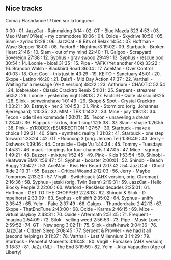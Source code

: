 Nice tracks
------

Coma / Flashdance !!! bien sur la longueur

0:00    : 01. JazzCat - Rainmaking
3:14    : 02. GT - Blue Mazda 323
4:53    : 03. Meo (Mem'O'Ree) - my commodore
10:06   : 04. Oxide - Skydrive
10:56   : 05. Slam - zyriax
12:28   : 06. JazzCat - 8 Bits of Relax
14:54   : 07. Hoffman - Wave Stepper
18:00   : 08. Factor6 - Nightmar3
19:02   : 09. Starbuck - Broken Heart
21:46   : 10. Slam - out of my mind
22:40   : 11. Galgox - Scrapyard Sovereign
27:38   : 12. Syphus - grav swoop
29:49   : 13. Syphus - rescue pod
30:54   : 14. Loonie - bice!
31:35   : 15. Pipe - YAFK (Yet another 40k)
33:22   : 16. Brandon Walsh - Blackbird Road
36:04   : 17. AceMan - Over Control
40:03   : 18. Curt Cool - this just in
43:29   : 19. KEiTO - Sanctuary
45:01   : 20. Skope - Latino
46:20   : 21. Daiz'l - Mid Day Action
47:37   : 22. Varthall - Waiting for a message (AHX version)
48:22   : 23. Anthrium - CHAOTIC
52:54   : 24. Icebreaker - Classic Cracktro Remix
54:01   : 25. Serpent - streamer
56:52   : 26. Loonie - yesterday night
58:13   : 27. Factor6 - Quite classic
59:25   : 28. Silok - schweinehaxe
1:01:49 : 29. Skope & Spot - Crystal Cracktro
1:03:21 : 30. Estrayk - her 2
1:04:53 : 31. Pink - Stormlord (orig. Johannes Bjerregaard)
1:10:35 : 32. MIM - TEX
1:14:22 : 33. Mice - july
1:16:13 : 34. Tecon - ode til en kommode
1:20:01 : 35. Tecon - unraveling a dream
1:23:40 : 36. Flapjack - sixtus, don't sing!
1:25:38 : 37. Slam - shape
1:26:55 : 38. Pink - pYRODEX rESURRECTION
1:27:57 : 39. Starbuck - make a choice
1:29:21 : 40. Slam - synthetic reality
1:31:02 : 41. Starbuck - one step forward
1:33:24 : 42. GT - Robocop 3 (orig. Jeroen Tel)
1:36:49 : 43. Jerry - Dishwork
1:39:16 : 44. Corpsicle - Deja Vu
1:44:34 : 45. Tommy - Tuesdays
1:45:31 : 46. maak - longings for four channels
1:47:05 : 47. Mice - sgroup
1:49:21 : 48. Buzzer - mixture
1:52:45 : 49. Pink - Kids
1:53:54 : 50. Shinobi - Heatwave BMX
1:56:47 : 51. Syphus - booster
2:00:01 : 52. Shinobi - Beach Buggy
2:04:27 : 53. AceMan - Kiss Her Beard
2:07:42 : 54. JazzCat - Ghost Ride
2:10:31 : 55. Buzzer - Critical Wound
2:12:03 : 56. Jerry - Maybe Tomorrow
2:13:20 : 57. Virgill - Switchback (AHX version, orig. Chromag)
2:16:36 : 58. Syphus - jetski (orig. Twin Beam)
2:19:31 : 59. JazzCat - Hello Blocky People
2:22:00 : 60. Warlord - Reckless decades
2:25:01 : 61. Hoffman - GET TO THE CHOPPER!
2:28:13 : 62. Shinobi & Silok - D  mpelhorst
2:33:09 : 63. Syphus - off shift
2:35:02 : 64. Syphus - sniffy
2:35:43 : 65. Yelm - Fake
2:37:49 : 66. Galgox - Thunderdrake
2:42:13 : 67. Skope - ThatEndTune
2:43:00 : 68. Oxide - Karma
2:46:15 : 69. Mice - virtual playboy
2:48:31 : 70. Oxide - Aftermath
2:51:45 : 71. Frequent - Imagina
2:54:09 : 72. Silok - selling weed
2:56:53 : 73. Pipe - Music Lover
2:59:52 : 74. GT - New song
3:02:11 : 75. Silok - draft-hawk
3:04:36 : 76. JazzCat - Citizen Sleep
3:08:45 : 77. Serpent & Prowler - we had it all (second helpings)
3:11:37 : 78. Varthall - Last Millennium
3:14:29 : 79. Starbuck - Peaceful Moments
3:16:48 : 80. Virgill - Forsaken (AHX version)
3:18:37 : 81. JaZz (NL) - The End
3:19:59 : 82. Yelm - Aika Vapauden (Age of Liberty)